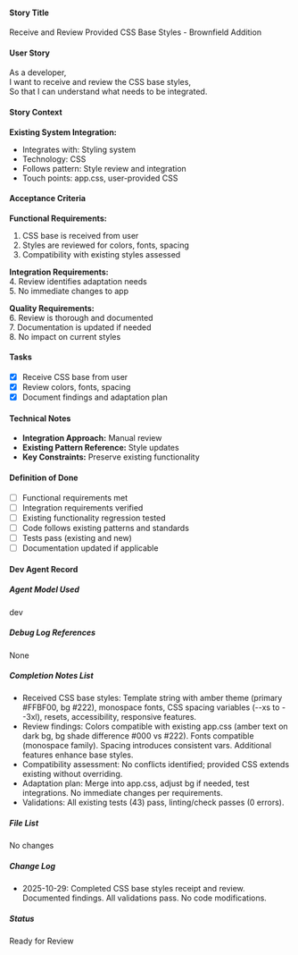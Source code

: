 #### Story Title

Receive and Review Provided CSS Base Styles - Brownfield Addition

#### User Story

As a developer,  
I want to receive and review the CSS base styles,  
So that I can understand what needs to be integrated.

#### Story Context

**Existing System Integration:**

- Integrates with: Styling system
- Technology: CSS
- Follows pattern: Style review and integration
- Touch points: app.css, user-provided CSS

#### Acceptance Criteria

**Functional Requirements:**

1. CSS base is received from user
2. Styles are reviewed for colors, fonts, spacing
3. Compatibility with existing styles assessed

**Integration Requirements:**  
4. Review identifies adaptation needs  
5. No immediate changes to app  

**Quality Requirements:**  
6. Review is thorough and documented  
7. Documentation is updated if needed  
8. No impact on current styles

#### Tasks

- [x] Receive CSS base from user
- [x] Review colors, fonts, spacing
- [x] Document findings and adaptation plan

#### Technical Notes

- **Integration Approach:** Manual review
- **Existing Pattern Reference:** Style updates
- **Key Constraints:** Preserve existing functionality

#### Definition of Done

- [ ] Functional requirements met
- [ ] Integration requirements verified
- [ ] Existing functionality regression tested
- [ ] Code follows existing patterns and standards
- [ ] Tests pass (existing and new)
- [ ] Documentation updated if applicable

#### Dev Agent Record

##### Agent Model Used

dev

##### Debug Log References

None

##### Completion Notes List

- Received CSS base styles: Template string with amber theme (primary #FFBF00, bg #222), monospace fonts, CSS spacing variables (--xs to --3xl), resets, accessibility, responsive features.
- Review findings: Colors compatible with existing app.css (amber text on dark bg, bg shade difference #000 vs #222). Fonts compatible (monospace family). Spacing introduces consistent vars. Additional features enhance base styles.
- Compatibility assessment: No conflicts identified; provided CSS extends existing without overriding.
- Adaptation plan: Merge into app.css, adjust bg if needed, test integrations. No immediate changes per requirements.
- Validations: All existing tests (43) pass, linting/check passes (0 errors).

##### File List

No changes

##### Change Log

- 2025-10-29: Completed CSS base styles receipt and review. Documented findings. All validations pass. No code modifications.

##### Status

Ready for Review
